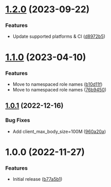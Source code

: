 # [1.2.0](https://github.com/de-it-krachten/ansible-role-wordpress_docker/compare/v1.1.0...v1.2.0) (2023-09-22)


### Features

* Update supported platforms & CI ([d8972b5](https://github.com/de-it-krachten/ansible-role-wordpress_docker/commit/d8972b5a35bc1b23aaab185838170f58f54a5fa4))

# [1.1.0](https://github.com/de-it-krachten/ansible-role-wordpress_docker/compare/v1.0.1...v1.1.0) (2023-04-10)


### Features

* Move to namespaced role names ([b10d11f](https://github.com/de-it-krachten/ansible-role-wordpress_docker/commit/b10d11f16a08d28dd96e91393ea96923815e9bc8))
* Move to namespaced role names ([76b9450](https://github.com/de-it-krachten/ansible-role-wordpress_docker/commit/76b9450e4452944ec5da601359866ec1c9a55a65))

## [1.0.1](https://github.com/de-it-krachten/ansible-role-wordpress_docker/compare/v1.0.0...v1.0.1) (2022-12-16)


### Bug Fixes

* Add client_max_body_size=100M ([960a20a](https://github.com/de-it-krachten/ansible-role-wordpress_docker/commit/960a20aa547391537aab762c9095f0b7ba1fb3bb))

# 1.0.0 (2022-11-27)


### Features

* Initial release ([b77a5b1](https://github.com/de-it-krachten/ansible-role-wordpress_docker/commit/b77a5b153e45a52061cf80b48fdb2afdeb1c1061))
